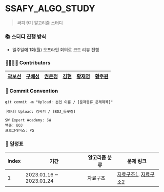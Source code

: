 # SSAFY_ALGO_STUDY
> 싸피 9기 알고리즘 스터디

###  📚 스터디 진행 방식
- 일주일에 1회(월) 오프라인 회의로 코드 리뷰 진행

###  👨‍👩‍👧‍👦 Contributors
| [곽보선](https://github.com/bosunKwak) | [구배성](https://github.com/deerKBS) | [권은정](https://github.com/jjeoungS2) | [김현](https://github.com/k97h07o11) | [황재영](https://github.com)| [황주원](https://github.com/woneee99)|
|:-------------------:|:-------------------:|:-------------------:|:-------------------:|:-------------------:|:-------------------:| 
 
 ### 📕 Commit Convention
```
git commit -m "Upload: 본인 이름 / [문제종류_문제제목]"

[예시] Upload: 김싸피 / [BOJ_등굣길]
```
```
SW Expert Academy: SW
백준: BOJ
프로그래머스: PG
```


### 📅 일정표

|Index| 기간 | 알고리즘 분류 | 문제 링크 
|--|-------------------| -----| --------- |
|1  | 2023.01.16 ~ 2023.01.24 | 자료구조 |  [자료구조1](https://github.com/tony9402/baekjoon/tree/main/data_structure), [자료구조2](https://github.com/tony9402/baekjoon/tree/main/data_structure2)

